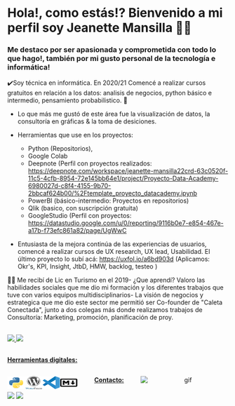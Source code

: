 # Hola!, como estás!? Bienvenido a mi perfil soy Jeanette Mansilla 👩‍💻

### Me destaco por ser apasionada y comprometida con todo lo que hago!, también por mi gusto personal de la tecnología e informática! 
✔️Soy técnica en informática. En 2020/21 Comencé a realizar cursos gratuitos en relación a los datos: analisis de negocios, python básico e intermedio, pensamiento probabilistico. 🚀 
- Lo que más me gustó de este área fue la visualización de datos, la consultoría en gráficas & la toma de desiciones.
- Herramientas que use en los proyectos: 
    - Python (Repositorios), 
    - Google Colab
    - Deepnote (Perfil con proyectos realizados: https://deepnote.com/workspace/jeanette-mansilla22crd-63c0520f-11c5-4cfb-8954-72e145bb64e1/project/Proyecto-Data-Academy-6980027d-c8f4-4155-9b70-2bbcaf624b00/%2Ftemplate_proyecto_datacademy.ipynb
    - PowerBI (básico-intermedio: Proyectos en repositorios)
    - Qlik (basico, con suscripción gratuita)
    - GoogleStudio (Perfil con proyectos: https://datastudio.google.com/u/0/reporting/9116b0e7-e854-467e-a17b-f73efc861a82/page/UgWwC
    
- Entusiasta de la mejora continúa de las experiencias de usuarios, comencé a realizar cursos de UX research, UX lead, Usabilidad. 
El último proyecto lo subí acá: https://uxfol.io/a6bd903d (Aplicamos: Okr's, KPI, Insight, JtbD, HMW, backlog, testeo )

👩‍🎓 Me recibí de Lic en Turismo en el 2019- ¿Que aprendí? 
Valoro las habilidades sociales que me dio mi formación y los diferentes trabajos que tuve con varios equipos multidisciplinarios- La visión de negocios y estrategica que me dio este sector me permitió ser Co-founder de "Caleta Conectada", junto a dos colegas más donde realizamos trabajos de Consultoría: Marketing, promoción, planificación de proy. 


<div style="display: inline_block"><br>
  <a href="https://github.com/Jeanette22">
  <img height="150em" src="https://github-readme-stats.vercel.app/api?username=Jeanette22&show_icons=true&theme=Gradient&include_all_commits=true&count_private=true"/>
  <img height="150em" src="https://github-readme-stats.vercel.app/api/top-langs/?username=Jeanette22&layout=compact&langs_count=7&theme=Gradient"/>
</div>

##

#### Herramientas digitales: 

<div align="center">
  
  <img align="left" alt="Rafa-Python" height="30" width="40" src="https://raw.githubusercontent.com/devicons/devicon/master/icons/python/python-original.svg">         
  <img align="left" alt="Wordpress" height="30" width="40" src="https://github.com/devicons/devicon/blob/master/icons/wordpress/wordpress-original.svg">
  <img align="left" alt="Vscode" height="30" width="40" src="https://github.com/devicons/devicon/blob/master/icons/vscode/vscode-original.svg">
  <img align="left" alt="Markdown" height="30" width="40" src="https://github.com/devicons/devicon/blob/master/icons/markdown/markdown-original.svg">
  <img align="right"alt="gif" height="100" width="200" src="https://media.giphy.com/media/l2R09a5L5Bb6ppV7y/giphy.gif">

  
  
 ##
 ##
 ##
 
 #### Contacto:  
</div> 
 <a href = "mailto:leticiajmansilla@gmail.com"><img src="https://img.shields.io/badge/-Gmail-%23333?style=for-the-badge&logo=gmail&logoColor=white" target="_blank"></a>
 <a href="https://www.linkedin.com/in/leticiajmansillacrd" target="_blank"><img src="https://img.shields.io/badge/-LinkedIn-%230077B5?style=for-the-badge&logo=linkedin&logoColor=white" target="_blank"></a> 

</div>
